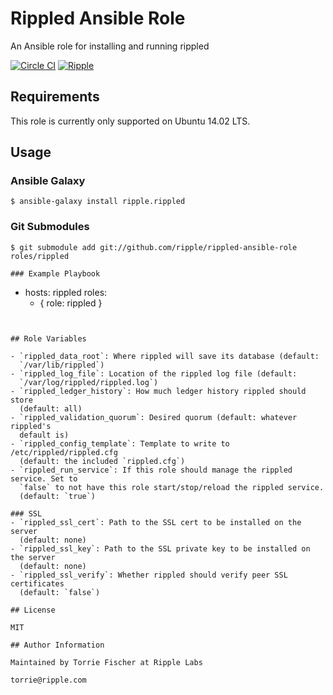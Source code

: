 # Rippled Ansible Role

An Ansible role for installing and running rippled

[![Circle CI](https://circleci.com/gh/ripple/rippled-ansible-role.svg?style=svg)](https://circleci.com/gh/ripple/rippled-ansible-role)
[![Ripple](https://ripple.com/wp-content/uploads/2014/10/Ripple_attribution_badge_blue1.png)](https://ripple.com)

## Requirements

This role is currently only supported on Ubuntu 14.02 LTS.

## Usage

### Ansible Galaxy

```
$ ansible-galaxy install ripple.rippled
```

### Git Submodules

```
$ git submodule add git://github.com/ripple/rippled-ansible-role roles/rippled

### Example Playbook

```
- hosts: rippled
  roles:
    - { role: rippled }
```


## Role Variables

- `rippled_data_root`: Where rippled will save its database (default:
  `/var/lib/rippled`)
- `rippled_log_file`: Location of the rippled log file (default:
  `/var/log/rippled/rippled.log`)
- `rippled_ledger_history`: How much ledger history rippled should store
  (default: all)
- `rippled_validation_quorum`: Desired quorum (default: whatever rippled's
  default is)
- `rippled_config_template`: Template to write to /etc/rippled/rippled.cfg
  (default: the included `rippled.cfg`)
- `rippled_run_service`: If this role should manage the rippled service. Set to
  `false` to not have this role start/stop/reload the rippled service.
  (default: `true`)

### SSL
- `rippled_ssl_cert`: Path to the SSL cert to be installed on the server
  (default: none)
- `rippled_ssl_key`: Path to the SSL private key to be installed on the server
  (default: none)
- `rippled_ssl_verify`: Whether rippled should verify peer SSL certificates
  (default: `false`)

## License

MIT

## Author Information

Maintained by Torrie Fischer at Ripple Labs

torrie@ripple.com
